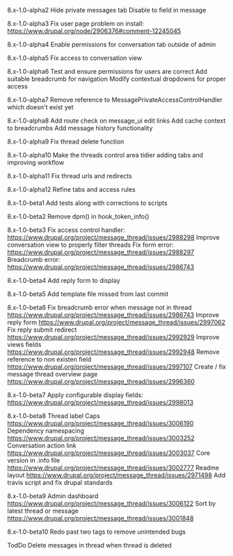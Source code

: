 8.x-1.0-alpha2
Hide private messages tab
Disable to field in message

8.x-1.0-alpha3
Fix user page problem on install: https://www.drupal.org/node/2906376#comment-12245045

8.x-1.0-alpha4
Enable permissions for conversation tab outside of admin

8.x-1.0-alpha5
Fix access to conversation view

8.x-1.0-alpha6
Test and ensure permissions for users are correct
Add suitable breadcrumb for navigation
Modify contextual dropdowns for proper access

8.x-1.0-alpha7
Remove reference to MessagePrivateAccessControlHandler which doesn't exist yet

8.x-1.0-alpha8
Add route check on message_ui edit links
Add cache context to breadcrumbs
Add message history functionality

8.x-1.0-alpha9
Fix thread delete function

8.x-1.0-alpha10
Make the threads control area tidier adding tabs and improving workflow

8.x-1.0-alpha11
Fix thread urls and redirects

8.x-1.0-alpha12
Refine tabs and access rules

8.x-1.0-beta1
Add tests along with corrections to scripts

8.x-1.0-beta2
Remove dpm() in hook_token_info()

8.x-1.0-beta3
Fix access control handler: https://www.drupal.org/project/message_thread/issues/2988298
Improve conversation view to properly filter threads
Fix form error: https://www.drupal.org/project/message_thread/issues/2988297
Breadcrumb error: https://www.drupal.org/project/message_thread/issues/2986743

8.x-1.0-beta4
Add reply form to display

8.x-1.0-beta5
Add template file missed from last commit

8.x-1.0-beta6
Fix breadcrumb error when message not in thread https://www.drupal.org/project/message_thread/issues/2986743
Improve reply form https://www.drupal.org/project/message_thread/issues/2997062
Fix reply submit redirect https://www.drupal.org/project/message_thread/issues/2992929
Improve views fields https://www.drupal.org/project/message_thread/issues/2992948
Remove reference to non existen field https://www.drupal.org/project/message_thread/issues/2997107
Create / fix message thread overview page https://www.drupal.org/project/message_thread/issues/2996360

8.x-1.0-beta7
Apply configurable display fields: https://www.drupal.org/project/message_thread/issues/2998013

8.x-1.0-beta8
Thread label Caps https://www.drupal.org/project/message_thread/issues/3006190
Dependency namespacing https://www.drupal.org/project/message_thread/issues/3003252
Conversation action link https://www.drupal.org/project/message_thread/issues/3003037
Core version in .info file https://www.drupal.org/project/message_thread/issues/3002777
Readme layout https://www.drupal.org/project/message_thread/issues/2971498
Add travis script and fix drupal standards


8.x-1.0-beta9
Admin dashboard https://www.drupal.org/project/message_thread/issues/3006122
Sort by latest thread or message https://www.drupal.org/project/message_thread/issues/3001848

8.x-1.0-beta10
Redo past two tags to remove unintended bugs

TodDo
Delete messages in thread when thread is deleted
